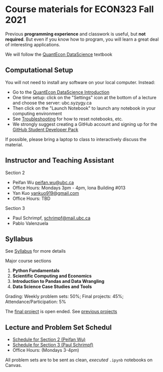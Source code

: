 # Course materials for ECON323 Fall 2021

Previous **programming experience** and classwork is useful, but **not required**.  But even if you know how to program, you will learn a great deal of interesting applications.

We will follow the [QuantEcon DataScience](https://datascience.quantecon.org/) textbook

## Computational Setup

You will not need to install any software on your local computer.  Instead:
- Go to the [QuantEcon DataScience Introduction](https://datascience.quantecon.org/introduction/)
- One time setup: click on the "Settings" icon at the bottom of a lecture and choose the server: ubc.syzygy.ca
- Then click on the "Launch Notebook" to launch any notebook in your computing environment
- See [Troubleshooting](https://datascience.quantecon.org/introduction/troubleshooting.html) for how to reset notebooks, etc.
- We strongly suggest creating a GitHub account and signing up for the [GitHub Student Developer Pack](https://education.github.com/pack/)

If possible, please bring a laptop to class to interactively discuss the material.

<!-- ## Teaching Assistant -->
<!-- - Pablo Valenzuela -->
<!-- - Office Hours: Thursdays 11am - 12pm -->

## Instructor and Teaching Assistant
Section 2
- Peifan Wu [peifan.wu@ubc.ca](mailto:peifan.wu@ubc.ca)
- Office Hours: Mondays 3pm - 4pm, Iona Building #013
- Yan Kuo [yankuo919@gmail.com](mailto:yankuo919@gmail.com)
- Office Hours: TBD
  
Section 3
- Paul Schrimpf, [schrimpf@mail.ubc.ca](mailto:schrimpf@mail.ubc.ca)
- Pablo Valenzuela
<!-- - Office Hours: Thursdays 11am - 12pm -->

## Syllabus
See [Syllabus](syllabus.md) for more details

Major course sections
1. **Python Fundamentals**
2. **Scientific Computing and Economics**
3. **Introduction to Pandas and Data Wrangling**
4. **Data Science Case Studies and Tools**

Grading: Weekly problem sets: 50%; Final projects: 45%; Attendance/Participation: 5%

The [final project](final_project.md) is open ended. See [previous projects](https://datascience.quantecon.org/projects.html)

## Lecture and Problem Set Schedul
- [Schedule for Section 2 (Peifan Wu)](schedule2.md)
- [Schedule for Section 3 (Paul Schrimpf)](schedule3.md)
- Office Hours: (Mondays 3-4pm)

All problem sets are to be sent as clean, *executed* `.ipynb` notebooks on Canvas.
